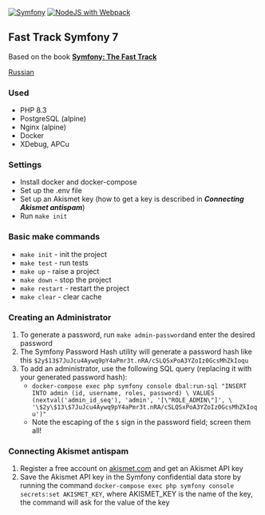 [![Symfony](https://github.com/kaevdokimov/fast-track/actions/workflows/symfony.yml/badge.svg?branch=main)](https://github.com/kaevdokimov/fast-track/actions/workflows/symfony.yml)
[![NodeJS with Webpack](https://github.com/kaevdokimov/fast-track/actions/workflows/webpack.yml/badge.svg?branch=main)](https://github.com/kaevdokimov/fast-track/actions/workflows/webpack.yml)

## Fast Track Symfony 7
Based on the book **[Symfony: The Fast Track](https://symfony.com/doc/current/the-fast-track)**

[Russian](https://github.com/kaevdokimov/fast-track/blob/main/README.md)

### Used

- PHP 8.3
- PostgreSQL (alpine)
- Nginx (alpine)
- Docker
- XDebug, APCu

### Settings

- Install docker and docker-compose
- Set up the .env file
- Set up an Akismet key (how to get a key is described in **_Connecting Akismet antispam_**)
- Run `make init`

### Basic make commands

- `make init` - init the project
- `make test` - run tests
- `make up` - raise a project
- `make down` - stop the project
- `make restart` - restart the project
- `make clear` - clear cache


### Creating an Administrator

1. To generate a password, run `make admin-password`and enter the desired password
2. The Symfony Password Hash utility will generate a password hash like this `$2y$13$7JuJcu4Aywq9pY4aPmr3t.nRA/cSLQSxPoA3YZoIz0GcsMhZkIoqu`
3. To add an administrator, use the following SQL query (replacing it with your generated password hash):
    - `docker-compose exec php symfony console dbal:run-sql "INSERT INTO admin (id, username, roles, password) \
      VALUES (nextval('admin_id_seq'), 'admin', '[\"ROLE_ADMIN\"]', \
      '\$2y\$13\$7JuJcu4Aywq9pY4aPmr3t.nRA/cSLQSxPoA3YZoIz0GcsMhZkIoqu')"`
    - Note the escaping of the `$` sign in the password field; screen them all!

### Connecting Akismet antispam

1. Register a free account on [akismet.com](https://akismet.com/) and get an Akismet API key
2. Save the Akismet API key in the Symfony confidential data store by running the command `docker-compose exec php symfony console secrets:set AKISMET_KEY`, where AKISMET_KEY is the name of the key, the command will ask for the value of the key
